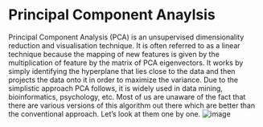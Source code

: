 # Principal Component Anaylsis
Principal Component Analysis (PCA) is an unsupervised dimensionality reduction and visualisation technique. It is often referred to as a linear technique because the mapping of new features is given by the multiplication of feature by the matrix of PCA eigenvectors. It works by simply identifying the hyperplane that lies close to the data and then projects the data onto it in order to maximize the variance. Due to the simplistic approach PCA follows, it is widely used in data mining, bioinformatics, psychology, etc. Most of us are unaware of the fact that there are various versions of this algorithm out there which are better than the conventional approach. Let’s look at them one by one.
![image](https://user-images.githubusercontent.com/78586456/122952596-bbdac380-d39b-11eb-8189-c2bfd298ca3c.png)
